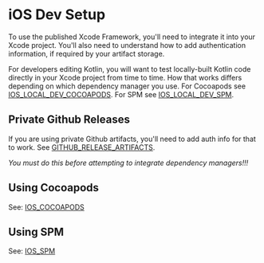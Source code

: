 # iOS Dev Setup

To use the published Xcode Framework, you'll need to integrate it into your Xcode project. You'll also need to understand how to add authentication information, if required by your artifact storage.

For developers editing Kotlin, you will want to test locally-built Kotlin code directly in your Xcode project from time to time. How that works differs depending on which dependency manager you use. For Cocoapods see  [IOS_LOCAL_DEV_COCOAPODS](IOS_LOCAL_DEV_COCOAPODS.md). For SPM see  [IOS_LOCAL_DEV_SPM](IOS_LOCAL_DEV_SPM.md).

## Private Github Releases

If you are using private Github artifacts, you'll need to add auth info for that to work. See [GITHUB_RELEASE_ARTIFACTS](GITHUB_RELEASE_ARTIFACTS.md#private-repos).

*You must do this before attempting to integrate dependency managers!!!*

## Using Cocoapods

See:  [IOS_COCOAPODS](IOS_COCOAPODS.md)

## Using SPM

See: [IOS_SPM](IOS_SPM.md)

